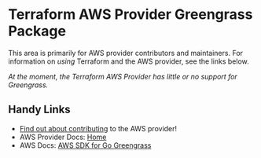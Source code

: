 # Terraform AWS Provider Greengrass Package
<!-- markdownlint-disable MD026 -->
This area is primarily for AWS provider contributors and maintainers. For information on _using_ Terraform and the AWS provider, see the links below.


_At the moment, the Terraform AWS Provider has little or no support for Greengrass._


## Handy Links
* [Find out about contributing](../../../docs/contributing) to the AWS provider!
* AWS Provider Docs: [Home](https://registry.terraform.io/providers/hashicorp/aws/latest/docs)
* AWS Docs: [AWS SDK for Go Greengrass](https://docs.aws.amazon.com/sdk-for-go/api/service/greengrass/)

